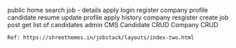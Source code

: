 public
home
search
job - details
apply
login
register
    company profile
candidate
    resume update
profile
    apply history
company
resgister
    create job post
    get list of candidates
admin
CMS
    Candidate CRUD
    Company CRUD

    Ref: https://shreethemes.in/jobstack/layouts/index-two.html